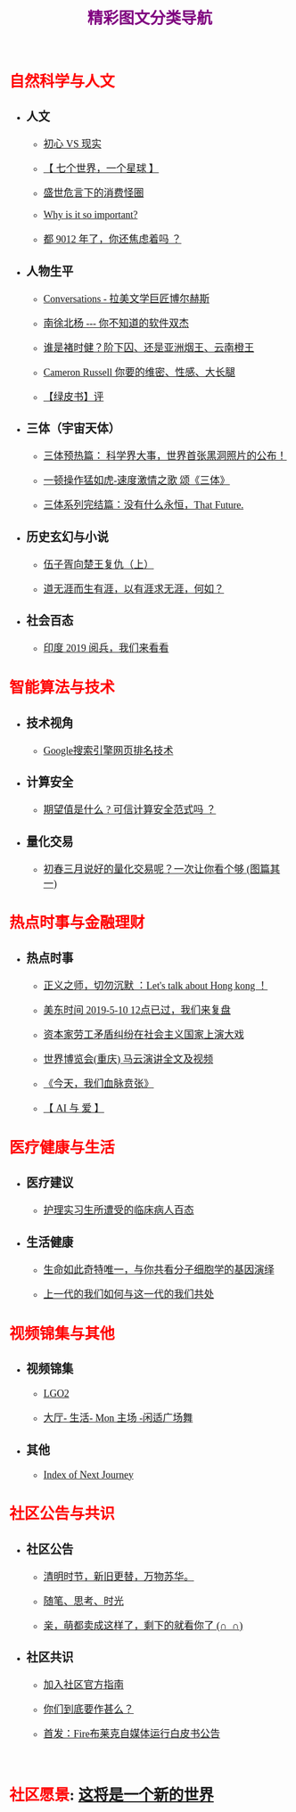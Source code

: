  # <center><b><font color=purple> 精彩图文分类导航 </font></b></center>

</br>

<!-- ![社区二维码](../pic/QRcode.gif) -->
<font face="楷体" size=4>

## <font color=red><b>自然科学与人文</b></font>

- ### 人文
  - [初心 VS 现实](http://mp.weixin.qq.com/s?__biz=Mzg4NjExNjM4OQ==&mid=2247483914&idx=1&sn=b5b98b1b6b32e6871c207d0dbdbbad6a&chksm=cf9fdb40f8e852565bdd174f13d7825625261d4e2aabdaf2a9227381bbd46427a0dc2748abae#rd) 

  - [【 七个世界，一个星球 】](https://mp.weixin.qq.com/s/2BZq-zX-SzVpyjTsR_MOYg)

  - [盛世危言下的消费怪圈](http://mp.weixin.qq.com/s?__biz=Mzg4NjExNjM4OQ==&mid=2247483985&idx=1&sn=ce94b37bd31b45287c964eeb421cff09&chksm=cf9fdb1bf8e8520de3444d28ed7e1dff31eec8e8fd958b8c09fa39d8bf6fa10e85b168cadb95#rd)  

  - [Why is it so important?](http://mp.weixin.qq.com/s?__biz=Mzg4NjExNjM4OQ==&mid=2247483840&idx=1&sn=57130b406536ee360cb75dd27541bb70&chksm=cf9fd88af8e8519c3d436e7f620f9dc2be6f63509d35b28b893cb05e74736be32cf2f4b151aa#rd) 

  - [都 9012 年了，你还焦虑着吗 ？](http://mp.weixin.qq.com/s?__biz=Mzg4NjExNjM4OQ==&mid=2247483922&idx=1&sn=5f0c21f7732797ec870204d2818d620a&chksm=cf9fdb58f8e8524e7750f4947ba81b8bff1ba66e581d2c3df2260ff23421e3524c635b39558f#rd) 

- ### 人物生平
  - [Conversations - 拉美文学巨匠博尔赫斯](http://mp.weixin.qq.com/s?__biz=Mzg4NjExNjM4OQ==&mid=2247483710&idx=1&sn=908cdb7b85c4ca57159042f44a5189db&chksm=cf9fd874f8e851629cf2c8c290a73b1390288ae5ec050dc655995308a1778f690729b1ba35b4#rd)  

  - [南徐北杨 --- 你不知道的软件双杰](http://mp.weixin.qq.com/s?__biz=Mzg4NjExNjM4OQ==&mid=2247483706&idx=1&sn=7006675ffdc4fc74fff69a0967a20ccc&chksm=cf9fd870f8e851664350aecba470623b738c99a39f310ad827d7a6573c85f682289d5c139b88#rd) 
   
  - [谁是褚时健？阶下囚、还是亚洲烟王、云南橙王](http://mp.weixin.qq.com/s?__biz=Mzg4NjExNjM4OQ==&mid=2247483674&idx=1&sn=66a29b507c74769cf6fc8ac5411e9549&chksm=cf9fd850f8e85146b1f3a8260cc86dd6b17818ddffc0eff478d47695940d13c5a57aa1453016#rd)  
  
  - [Cameron Russell 你要的维密、性感、大长腿](http://mp.weixin.qq.com/s?__biz=Mzg4NjExNjM4OQ==&mid=2247483860&idx=1&sn=98356d490b5a164dd2c22b34753bbca9&chksm=cf9fd89ef8e85188327aadd896fc1821890c09a815c40395b78292547c80dafb56dd6acdc804#rd) 

  - [【绿皮书】评](http://mp.weixin.qq.com/s?__biz=Mzg4NjExNjM4OQ==&mid=2247483668&idx=1&sn=d882b1d769b4d6e8f4637840568135e0&chksm=cf9fd85ef8e85148f9006f8a33a0d5c7ff9f2c3975198f02ff341332d4c72ef5f8ea7e8b633d#rd)

- ### 三体（宇宙天体）
  - [三体预热篇： 科学界大事，世界首张黑洞照片的公布！](http://mp.weixin.qq.com/s?__biz=Mzg4NjExNjM4OQ==&mid=2247483729&idx=1&sn=9c625aea67b62f5824c014891ac3a1e3&chksm=cf9fd81bf8e8510d9bd94c68f505e2274efb373557ef4bc2aef3ef233baf3a641163e1837856#rd) 

  - [一顿操作猛如虎-速度激情之歌  颂《三体》](http://mp.weixin.qq.com/s?__biz=Mzg4NjExNjM4OQ==&mid=2247483737&idx=1&sn=5c2dded37dcf5dca9ae9d840efa17a12&chksm=cf9fd813f8e851058a50dc5a42ead398c933e481f881116de8f61ad3d32b1a4c55519586de41#rd)  

  - [三体系列完结篇：没有什么永恒，That Future.](http://mp.weixin.qq.com/s?__biz=Mzg4NjExNjM4OQ==&mid=2247483747&idx=1&sn=6eb20e2b41f2748c0d890c8d1177192f&chksm=cf9fd829f8e8513f7458328262943e1c204c47b16cf3c7726910e26fb11a1c5b599b72eeda44#rd)  

- ### 历史玄幻与小说
  - [伍子胥向楚王复仇（上）](http://mp.weixin.qq.com/s?__biz=Mzg4NjExNjM4OQ==&mid=2247483868&idx=1&sn=e35b466dab5c5ee93d8ae4654151759b&chksm=cf9fd896f8e851802b1c4bea312af7bb365e3f8995be81944f5c93da5c55ec31b3c1ebe89d4d#rd) 

  - [道无涯而生有涯，以有涯求无涯，何如？](http://mp.weixin.qq.com/s?__biz=Mzg4NjExNjM4OQ==&mid=2247483676&idx=1&sn=848b28dcb6096d243fae999bf590ea53&chksm=cf9fd856f8e8514018b26d53bcb4ff7a8c2e19ba2b0e39ea714e879cbf2c16c59120e0dfcbbc#rd) 


- ### 社会百态
  - [印度 2019 阅兵，我们来看看](http://mp.weixin.qq.com/s?__biz=Mzg4NjExNjM4OQ==&mid=2247483943&idx=1&sn=bdd1c2d23c08aa38ece356c423770750&chksm=cf9fdb6df8e8527bc46a978ef5d07e9f040249c0845e6f59b6b4df6d88cf0515b37f4f46cbc9#rd)
  
## <font color=red><b>智能算法与技术</b></font>
- ### 技术视角
  - [Google搜索引擎网页排名技术](http://mp.weixin.qq.com/s?__biz=Mzg4NjExNjM4OQ==&mid=2247483928&idx=1&sn=577d2d3cfd4906aef4be71c17731b5cc&chksm=cf9fdb52f8e8524498e9e28d4488460e9d9e307ea19416a992c51c3de5f01498c0fc7b6b067d#rd)  

- ### 计算安全
  - [期望值是什么 ? 可信计算安全范式吗 ？](http://mp.weixin.qq.com/s?__biz=Mzg4NjExNjM4OQ==&mid=2247483721&idx=1&sn=2b665b7ee1b95bbe0f27ea7b692bb5eb&chksm=cf9fd803f8e85115198300fae07f160c60f153cb61944bccffbe0bd3d342a237ada9ca76542c#rd) 

- ### 量化交易
  - [初春三月说好的量化交易呢？一次让你看个够 (图篇其一)](http://mp.weixin.qq.com/s?__biz=Mzg4NjExNjM4OQ==&mid=2247483835&idx=1&sn=7ed0243ae4c92b7c8e7addedebcc7911&chksm=cf9fd8f1f8e851e7e8d5aa7dc45f7d0ab4112e2701a9626e763bb3f5cf8266fa718fed09c7e1#rd)  

## <font color=red><b>热点时事与金融理财</b></font>
- ### 热点时事  
  - [正义之师，切勿沉默 ：Let's talk about Hong kong ！](http://mp.weixin.qq.com/s?__biz=Mzg4NjExNjM4OQ==&mid=2247483887&idx=1&sn=7b59dbab7512d4f0f40e3f12cb199622&chksm=cf9fd8a5f8e851b3909117f7e812ac29f7b3987006b772526ac230dab14f887e3ece221bee7c#rd)  

  - [美东时间 2019-5-10 12点已过，我们来复盘](http://mp.weixin.qq.com/s?__biz=Mzg4NjExNjM4OQ==&mid=2247483758&idx=1&sn=69c9a96b6256b0587524e55c7d738b5d&chksm=cf9fd824f8e85132b96c34f2eecaef9121260c384da2019491cc07d62e7b9697d48a2a5a8b26#rd)  

  - [资本家劳工矛盾纠纷在社会主义国家上演大戏](http://mp.weixin.qq.com/s?__biz=Mzg4NjExNjM4OQ==&mid=2247483734&idx=1&sn=f8e6575b26534e0016897307fad6b148&chksm=cf9fd81cf8e8510a5682b947479c9b7d3c74a8775c5d39b15411f2cb94d5a6b2353dfa5417fd#rd)  

  - [世界博览会(重庆) 马云演讲全文及视频](http://mp.weixin.qq.com/s?__biz=Mzg4NjExNjM4OQ==&mid=2247483902&idx=1&sn=a423ed68fded88304914ebf4882c3443&chksm=cf9fd8b4f8e851a2a8b9030ca752b9d0608c7faa3991bae55336d3ac38642fb4e661c8f1e5de#rd) 
  
  - [《今天，我们血脉贲张》](http://mp.weixin.qq.com/s?__biz=Mzg4NjExNjM4OQ==&mid=2247483892&idx=1&sn=562e2f3834eedf5a38e324f0f28bcb54&chksm=cf9fd8bef8e851a8e6139cbaad48edc8411fda5898b09e85a9dcd5c5017c60e80637c947183c#rd)  

  - [【 AI 与 爱 】](http://mp.weixin.qq.com/s?__biz=Mzg4NjExNjM4OQ==&mid=2247483906&idx=1&sn=30e29dc70dbf8182778de3b2116111cb&chksm=cf9fdb48f8e8525eefa5e94f7fe8a155584458be82c111b5ef77e660395111eb49f39615062f#rd) 
  

## <font color=red><b>医疗健康与生活</b></font>

- ### 医疗建议
  - [护理实习生所遭受的临床病人百态](http://mp.weixin.qq.com/s?__biz=Mzg4NjExNjM4OQ==&mid=2247483909&idx=1&sn=43e925ee933354055690b9afbdac41d6&chksm=cf9fdb4ff8e85259d68d889122f5bbbe5a79161f2c6cd3652c5c0f4473c67f75dceae52b8049#rd) 

- ### 生活健康
  - [生命如此奇特唯一，与你共看分子细胞学的基因演绎](http://mp.weixin.qq.com/s?__biz=Mzg4NjExNjM4OQ==&mid=2247483764&idx=1&sn=fc9f2540dcd1bef3366612250653f1a9&chksm=cf9fd83ef8e85128cedf4c5a3b50606b013e65240e58e1b53ae75753deb403aa1080fed5b0c6#rd)

  - [上一代的我们如何与这一代的我们共处](http://mp.weixin.qq.com/s?__biz=Mzg4NjExNjM4OQ==&mid=2247483935&idx=1&sn=d21acc93be339ee9c863885d46a0d293&chksm=cf9fdb55f8e85243ba615d092c44a370cb207310b5aa62ec0712a0ac646b41283d53b276c002#rd)  

## <font color=red><b>视频锦集与其他</b></font>

- ### 视频锦集
  - [LGO2](http://mp.weixin.qq.com/s?__biz=Mzg4NjExNjM4OQ==&mid=2247483981&idx=1&sn=51d67ea496d87d8880811aeb3debfcde&chksm=cf9fdb07f8e85211147cda4bb14dfee9f916d919d0178abad696d0e3a721c3cd235dbb05a6b8#rd)  

  - [大厅- 生活- Mon 主场 -闲适广场舞](http://mp.weixin.qq.com/s?__biz=Mzg4NjExNjM4OQ==&mid=2247483881&idx=1&sn=635e842130856c1aaaf0a1aab9e87e76&chksm=cf9fd8a3f8e851b55c562f96202aeb48a30c0203a7b75c941b9c608d401753366fd943ec8a63#rd)

- ### 其他
  - [Index of Next Journey](http://mp.weixin.qq.com/s?__biz=Mzg4NjExNjM4OQ==&mid=2247483784&idx=1&sn=9945d2e976fc7b1bbbdf317bcb3f923f&chksm=cf9fd8c2f8e851d4fb1a479bbaa0dafaceea1b687d8dccc81872c264592998ab2b6d12de5c39#rd) 

## <font color=red><b>社区公告与共识</b></font>
- ### 社区公告
  - [清明时节，新旧更替，万物苏华。](http://mp.weixin.qq.com/s?__biz=Mzg4NjExNjM4OQ==&mid=2247483725&idx=1&sn=9a4c221bd98e79faa2661a701e4a1d09&chksm=cf9fd807f8e85111ae18456c4f26b5d73f7de64da342e4d400d4a4f41412afbebab5caabc4c4#rd)  

  - [随笔、思考、时光](http://mp.weixin.qq.com/s?__biz=Mzg4NjExNjM4OQ==&mid=2247483717&idx=1&sn=c584750af4a58f0d5b15f26602708340&chksm=cf9fd80ff8e85119482aa2f3936a45f1381dcf99a0cab0d67b226b6457c0c6714cebd515fe04#rd)  

  - [亲，萌都卖成这样了，剩下的就看你了  (∩_∩)](http://mp.weixin.qq.com/s?__biz=Mzg4NjExNjM4OQ==&mid=2247483703&idx=1&sn=3313e5e803978cc9e8df6d7bb46704fa&chksm=cf9fd87df8e8516b8bd21cd79cdbcea60d6bbe88d93ad36967e014308112e5768e78c0ecd6ef#rd)  

- ### 社区共识
  - [加入社区官方指南](http://mp.weixin.qq.com/s?__biz=Mzg4NjExNjM4OQ==&mid=2247483875&idx=1&sn=a63061da24f776380569da048757579e&chksm=cf9fd8a9f8e851bf15f1263a9faa25da58b6474f32c46988fae82dca007fee7becf9954b2ba1#rd)  

  - [你们到底要作甚么？](http://mp.weixin.qq.com/s?__biz=Mzg4NjExNjM4OQ==&mid=2247483679&idx=1&sn=0c23c358d21459f5636be748b3fb0ecd&chksm=cf9fd855f8e851439dab00844314c2e382b0b69c19d7f1c5d9ae82abc34d1bf01593a3cfa9c5#rd)  

  - [首发：Fire布莱克自媒体运行白皮书公告](http://mp.weixin.qq.com/s?__biz=Mzg4NjExNjM4OQ==&mid=2247483659&idx=1&sn=21a78b7e92789f792fafa002d63e4747&chksm=cf9fd841f8e8515789a6e201092957b06c04d841b0d633ae85816e777dec10b08a816505880e#rd)  

</br>   

## <font color=red><b>社区愿景</b></font>: [这将是一个新的世界](http://mp.weixin.qq.com/s?__biz=Mzg4NjExNjM4OQ==&mid=2247483776&idx=1&sn=1f93ef03d80282235f71c7b27527d3f7&chksm=cf9fd8caf8e851dc4136988a00366a198ba64660202686122b9dfe908dac16e34d5a7412d203#rd)  
</font> 
